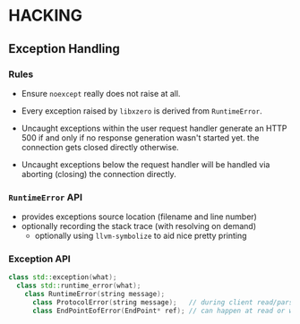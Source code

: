 
HACKING
=======

## Exception Handling

### Rules

- Ensure `noexcept` really does not raise at all.

- Every exception raised by `libxzero` is derived from `RuntimeError`.

- Uncaught exceptions within the user request handler generate an HTTP 500 if
  and only if no response generation wasn't started yet. the connection gets
  closed directly otherwise.

- Uncaught exceptions below the request handler will be handled via aborting
  (closing) the connection directly.

### `RuntimeError` API

- provides exceptions source location (filename and line number)
- optionally recording the stack trace (with resolving on demand)
  - optionally using `llvm-symbolize` to aid nice pretty printing

### Exception API

```cpp
class std::exception(what);
  class std::runtime_error(what);
    class RuntimeError(string message);
      class ProtocolError(string message);   // during client read/parse, transport-layer
      class EndPointEofError(EndPoint* ref); // can happen at read or write time
```

